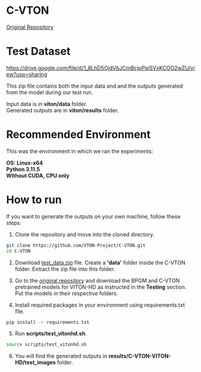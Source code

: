 # C-VTON

[Original Repository](https://github.com/benquick123/C-VTON)

# Test Dataset

https://drive.google.com/file/d/1_8LhD5OjdVbJCmBcjpPqiSVxKCOO2wZU/view?usp=sharing

This zip file contains both the input data and and the outputs generated from the model during our test run.

Input data is in **viton/data** folder.  
Generated outputs are in **viton/results** folder.

# Recommended Environment

This was the environment in which we ran the experiments:  

**OS: Linux-x64**  
**Python 3.11.5**  
**Without CUDA, CPU only**

# How to run

If you want to generate the outputs on your own machine, follow these steps:

1. Clone the repository and move into the cloned directory.
```bash
git clone https://github.com/VTON-Project/C-VTON.git
cd C-VTON
```

2. Download [test_data.zip](https://drive.google.com/file/d/1_8LhD5OjdVbJCmBcjpPqiSVxKCOO2wZU/view?usp=sharing) file. Create a **'data'** folder inside the C-VTON folder. Extract the zip file into this folder.

3. Go to the [original repository](https://github.com/benquick123/C-VTON#testing) and download the BPGM and C-VTON pretrained models for VITON-HD as instructed in the **Testing** section. Put the models in their respective folders.

4. Install required packages in your environment using requirements.txt file.
```bash
pip install -r requirements.txt
```

5. Run **scripts/test_vitonhd.sh**.
```bash
source scripts/test_vitonhd.sh
```

6. You will find the generated outputs in **results/C-VTON-VITON-HD/test_images** folder.